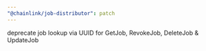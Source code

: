 ```yaml
---
"@chainlink/job-distributor": patch
---
```


deprecate job lookup via UUID for GetJob, RevokeJob, DeleteJob & UpdateJob
